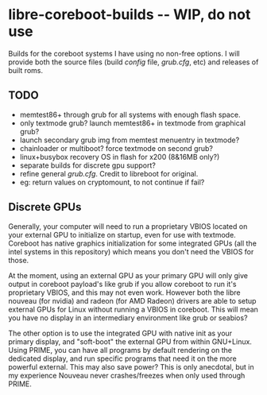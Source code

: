# libre-coreboot-builds -- WIP, do not use
Builds for the coreboot systems I have using no non-free options. I 
will provide both the source files (build *config* file, *grub.cfg*, 
etc) and releases of built roms.

## TODO

* memtest86+ through grub for all systems with enough flash space.
 * only textmode grub? launch memtest86+ in textmode from graphical 
grub?
 * launch secondary grub img from memtest menuentry in textmode?
  * chainloader or multiboot? force textmode on second grub?
* linux+busybox recovery OS in flash for x200 (8&16MB only?)
* separate builds for discrete gpu support?
* refine general *grub.cfg*. Credit to libreboot for original.
 * eg: return values on cryptomount, to not continue if fail?

## Discrete GPUs

Generally, your computer will need to run a proprietary VBIOS located on your external GPU to initialize on startup, even for use with textmode.  
Coreboot has native graphics initialization for some integrated GPUs (all the intel systems in this repository) which means you don't need the 
VBIOS for those.

At the moment, using an external GPU as your primary GPU will only give output in coreboot payload's like grub if you allow coreboot to run it's 
proprietary VBIOS, and this may not even work. However both the libre nouveau (for nvidia) and radeon (for AMD Radeon) drivers are able to setup 
external GPUs for Linux without running a VBIOS in coreboot. This will mean you have no display in an intermediary environment like grub or seabios?

The other option is to use the integrated GPU with native init as your primary display, and "soft-boot" the external GPU from within GNU+Linux. Using 
PRIME, you can have all programs by default rendering on the dedicated display, and run specific programs that need it on the more powerful external. 
This may also save power? This is only anecdotal, but in my experience Nouveau never crashes/freezes when only used through PRIME.
